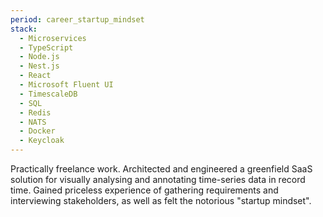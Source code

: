 ```yaml
---
period: career_startup_mindset
stack:
  - Microservices
  - TypeScript
  - Node.js
  - Nest.js
  - React
  - Microsoft Fluent UI
  - TimescaleDB
  - SQL
  - Redis
  - NATS
  - Docker
  - Keycloak
---
```


Practically freelance work. Architected and engineered a greenfield SaaS solution for visually analysing and annotating time-series data in record time. Gained priceless experience of gathering requirements and interviewing stakeholders, as well as felt the notorious "startup mindset".
